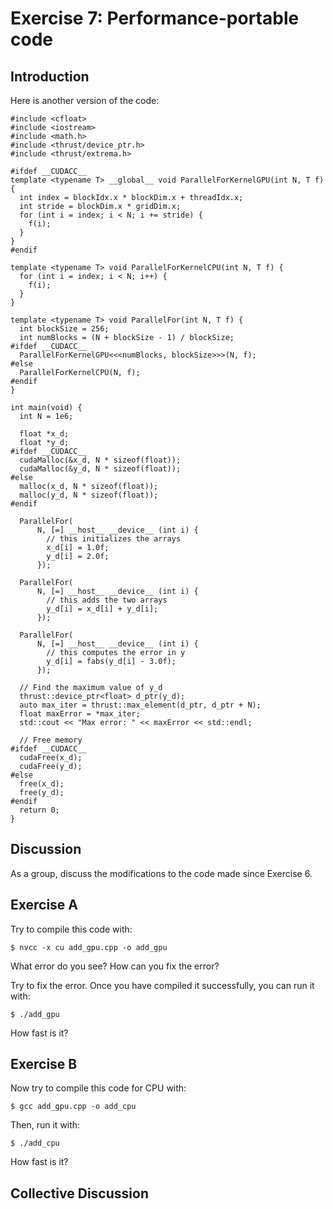 # Exercise 7: Performance-portable code

## Introduction

Here is another version of the code:

```
#include <cfloat>
#include <iostream>
#include <math.h>
#include <thrust/device_ptr.h>
#include <thrust/extrema.h>

#ifdef __CUDACC__
template <typename T> __global__ void ParallelForKernelGPU(int N, T f) {
  int index = blockIdx.x * blockDim.x + threadIdx.x;
  int stride = blockDim.x * gridDim.x;
  for (int i = index; i < N; i += stride) {
    f(i);
  }
}
#endif

template <typename T> void ParallelForKernelCPU(int N, T f) {
  for (int i = index; i < N; i++) {
    f(i);
  }
}

template <typename T> void ParallelFor(int N, T f) {
  int blockSize = 256;
  int numBlocks = (N + blockSize - 1) / blockSize;
#ifdef __CUDACC__
  ParallelForKernelGPU<<<numBlocks, blockSize>>>(N, f);
#else
  ParallelForKernelCPU(N, f);
#endif
}

int main(void) {
  int N = 1e6;

  float *x_d;
  float *y_d;
#ifdef __CUDACC__
  cudaMalloc(&x_d, N * sizeof(float));
  cudaMalloc(&y_d, N * sizeof(float));
#else
  malloc(x_d, N * sizeof(float));
  malloc(y_d, N * sizeof(float));
#endif

  ParallelFor(
      N, [=] __host__ __device__ (int i) {
        // this initializes the arrays
        x_d[i] = 1.0f;
        y_d[i] = 2.0f;
      });

  ParallelFor(
      N, [=] __host__ __device__ (int i) {
        // this adds the two arrays
        y_d[i] = x_d[i] + y_d[i];
      });

  ParallelFor(
      N, [=] __host__ __device__ (int i) {
        // this computes the error in y
        y_d[i] = fabs(y_d[i] - 3.0f);
      });

  // Find the maximum value of y_d
  thrust::device_ptr<float> d_ptr(y_d);
  auto max_iter = thrust::max_element(d_ptr, d_ptr + N);
  float maxError = *max_iter;
  std::cout << "Max error: " << maxError << std::endl;

  // Free memory
#ifdef __CUDACC__
  cudaFree(x_d);
  cudaFree(y_d);
#else
  free(x_d);
  free(y_d);
#endif
  return 0;
}
```

## Discussion

As a group, discuss the modifications to the code made since Exercise 6.

## Exercise A

Try to compile this code with:
```
$ nvcc -x cu add_gpu.cpp -o add_gpu
```

What error do you see? How can you fix the error?

Try to fix the error. Once you have compiled it successfully, you can run it with:
```
$ ./add_gpu
```

How fast is it?

## Exercise B

Now try to compile this code for CPU with:
```
$ gcc add_gpu.cpp -o add_cpu
```

Then, run it with:
```
$ ./add_cpu
```

How fast is it?

## Collective Discussion
